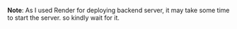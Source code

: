 **Note**: As I used Render for deploying backend server, it may take some time to start the server. so kindly wait for it.

